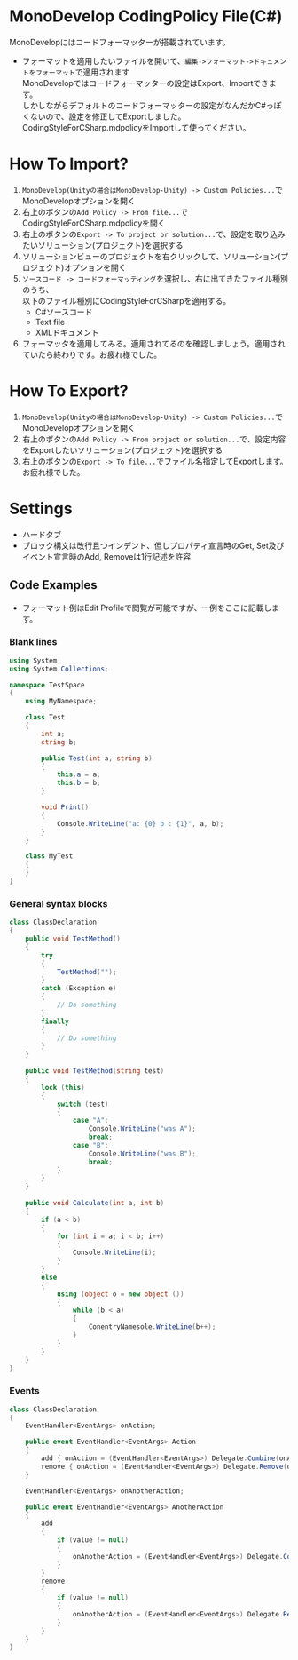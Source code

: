 MonoDevelop CodingPolicy File(C#)
====
MonoDevelopにはコードフォーマッターが搭載されています。
* フォーマットを適用したいファイルを開いて、``編集->フォーマット->ドキュメントをフォーマット``で適用されます  
MonoDevelopではコードフォーマッターの設定はExport、Importできます。  
しかしながらデフォルトのコードフォーマッターの設定がなんだかC#っぽくないので、設定を修正してExportしました。  
CodingStyleForCSharp.mdpolicyをImportして使ってください。  

# How To Import?
1. ``MonoDevelop(Unityの場合はMonoDevelop-Unity) -> Custom Policies...``でMonoDevelopオプションを開く
2. 右上のボタンの``Add Policy -> From file...``でCodingStyleForCSharp.mdpolicyを開く
3. 右上のボタンの``Export -> To project or solution...``で、設定を取り込みたいソリューション(プロジェクト)を選択する
4. ソリューションビューのプロジェクトを右クリックして、ソリューション(プロジェクト)オプションを開く
5. ``ソースコード -> コードフォーマッティング``を選択し、右に出てきたファイル種別のうち、  
    以下のファイル種別にCodingStyleForCSharpを適用する。
    * C#ソースコード
    * Text file
    * XMLドキュメント
6. フォーマッタを適用してみる。適用されてるのを確認しましょう。適用されていたら終わりです。お疲れ様でした。

# How To Export?
1. ``MonoDevelop(Unityの場合はMonoDevelop-Unity) -> Custom Policies...``でMonoDevelopオプションを開く
2. 右上のボタンの``Add Policy -> From project or solution...``で、設定内容をExportしたいソリューション(プロジェクト)を選択する
3. 右上のボタンの``Export -> To file...``でファイル名指定してExportします。お疲れ様でした。

# Settings
* ハードタブ
* ブロック構文は改行且つインデント、但しプロパティ宣言時のGet, Set及びイベント宣言時のAdd, Removeは1行記述を許容

## Code Examples
* フォーマット例はEdit Profileで閲覧が可能ですが、一例をここに記載します。

### Blank lines
```csharp
using System;
using System.Collections;

namespace TestSpace
{
	using MyNamespace;

	class Test
	{
		int a;
		string b;

		public Test(int a, string b)
		{
			this.a = a;
			this.b = b;
		}

		void Print()
		{
			Console.WriteLine("a: {0} b : {1}", a, b);
		}
	}

	class MyTest
	{
	}
}
```
### General syntax blocks
```csharp
class ClassDeclaration
{ 
	public void TestMethod()
	{
		try
		{
			TestMethod("");
		}
		catch (Exception e)
		{
			// Do something
		}
		finally
		{
			// Do something
		}
	}
		
	public void TestMethod(string test)
	{
		lock (this)
		{
			switch (test)
			{
				case "A":
					Console.WriteLine("was A");
					break;
				case "B":
					Console.WriteLine("was B");
					break;
			}
		}
	}
		
	public void Calculate(int a, int b)
	{
		if (a < b)
		{
			for (int i = a; i < b; i++)
			{
				Console.WriteLine(i);
			}
		}
		else
		{
			using (object o = new object ())
			{
				while (b < a)
				{
					ConentryNamesole.WriteLine(b++);
				}
			}
		}
	}
}
```

### Events
```csharp
class ClassDeclaration
{
	EventHandler<EventArgs> onAction;

	public event EventHandler<EventArgs> Action
	{
		add { onAction = (EventHandler<EventArgs>) Delegate.Combine(onAction, value); }
		remove { onAction = (EventHandler<EventArgs>) Delegate.Remove(onAction, value);}
	}

	EventHandler<EventArgs> onAnotherAction;

	public event EventHandler<EventArgs> AnotherAction
	{
		add
		{
			if (value != null)
			{
				onAnotherAction = (EventHandler<EventArgs>) Delegate.Combine(onAnotherAction, value);
			}
		}
		remove
		{
			if (value != null)
			{
				onAnotherAction = (EventHandler<EventArgs>) Delegate.Remove(onAnotherAction, value);
			}
		}
	}
}
```

